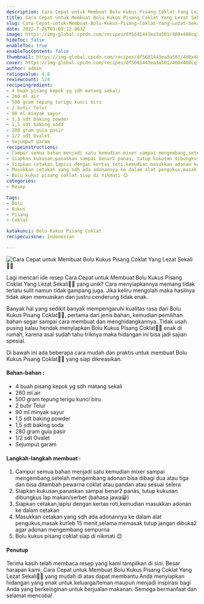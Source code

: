 ```yaml
---
description: Cara Cepat untuk Membuat Bolu Kukus Pisang Coklat Yang Lezat Sekali"
title: Cara Cepat untuk Membuat Bolu Kukus Pisang Coklat Yang Lezat Sekali
slug: Cara-Cepat-untuk-Membuat-Bolu-Kukus-Pisang-Coklat-Yang-Lezat-Sekali
date: 2022-7-26T03:09:12.063Z
image: https://img-global.cpcdn.com/recipes/df5681443ea3a501/400x400cq70/photo.jpg
hideToc: false
enableToc: true
enableTocContent: false
thumbnail: https://img-global.cpcdn.com/recipes/df5681443ea3a501/400x400cq70/photo.jpg
cover: https://img-global.cpcdn.com/recipes/df5681443ea3a501/400x400cq70/photo.jpg
author: admin
ratingvalue: 4.8
reviewcount: 124
recipeingredient:
- 4 buah pisang kepok yg sdh matang sekali
- 260 ml air
- 500 gram tepung terigu kunci biru
- 2 butir Telur
- 90 ml minyak sayur
- 1,5 sdt baking powder
- 1,5 sdt baking soda
- 280 gram gula pasir
- 1/2 sdt Ovalet
- Sejumput garam
recipeinstructions:
- Campur semua bahan menjadi satu kemudian mixer sampai mengembang,setelah mengembang adonan bisa dibagi dua atau tiga dan bisa ditambah pewarna coklat atau pandan atau sesuai selera
- Siapkan kukusan,panaskan sampai benar2 panas, tutup kukusan dibungkus lap makan/serbet (bahasa jawa😀)
- Siapkan cetakan,lapisi dengan kertas roti,kemudian masukkan adonan ke dalam cetakan
- Masukkan cetakan yang sdh ada adonannya ke dalam alat pengukus,masak kurleb 15 menit,selama memasak tutup jangan dibuka2 agar adonan mengembang sempurna
- Bolu kukus pisang coklat siap di nikmati 😊
categories:
- Resep

tags:
- Bolu
- Kukus
- Pisang
- Coklat

katakunci: Bolu Kukus Pisang Coklat
recipecuisine: Indonesian

---
```


![Cara Cepat untuk Membuat Bolu Kukus Pisang Coklat Yang Lezat Sekali👩‍🍳](https://img-global.cpcdn.com/recipes/df5681443ea3a501/400x400cq70/photo.jpg)

Lagi mencari ide resep Cara Cepat untuk Membuat Bolu Kukus Pisang Coklat Yang Lezat Sekali👩‍🍳 yang unik? Cara menyiapkannya memang tidak terlalu sulit namun tidak gampang juga. Jika keliru mengolah maka hasilnya tidak akan memuaskan dan justru cenderung tidak enak.

Banyak hal yang sedikit banyak mempengaruhi kualitas rasa dari Bolu Kukus Pisang Coklat👩‍🍳, pertama dari jenis bahan, kemudian pemilihan bahan segar sampai cara membuat dan menghidangkannya. Tidak usah pusing kalau hendak menyiapkan Bolu Kukus Pisang Coklat👩‍🍳 enak di rumah, karena asal sudah tahu triknya maka hidangan ini bisa jadi sajian spesial.

Di bawah ini ada beberapa cara mudah dan praktis untuk membuat Bolu Kukus Pisang Coklat👩‍🍳 yang siap dikreasikan.

<!--inarticleads1-->

#### Bahan-bahan :

- 4 buah pisang kepok yg sdh matang sekali
- 260 ml air
- 500 gram tepung terigu kunci biru
- 2 butir Telur
- 90 ml minyak sayur
- 1,5 sdt baking powder
- 1,5 sdt baking soda
- 280 gram gula pasir
- 1/2 sdt Ovalet
- Sejumput garam

<!--inarticleads2-->

#### Langkah-langkah membuat :

1. Campur semua bahan menjadi satu kemudian mixer sampai mengembang,setelah mengembang adonan bisa dibagi dua atau tiga dan bisa ditambah pewarna coklat atau pandan atau sesuai selera
1. Siapkan kukusan,panaskan sampai benar2 panas, tutup kukusan dibungkus lap makan/serbet (bahasa jawa😀)
1. Siapkan cetakan,lapisi dengan kertas roti,kemudian masukkan adonan ke dalam cetakan
1. Masukkan cetakan yang sdh ada adonannya ke dalam alat pengukus,masak kurleb 15 menit,selama memasak tutup jangan dibuka2 agar adonan mengembang sempurna
1. Bolu kukus pisang coklat siap di nikmati 😊

#### Penutup

Terima kasih telah membaca resep yang kami tampilkan di sini. Besar harapan kami, Cara Cepat untuk Membuat Bolu Kukus Pisang Coklat Yang Lezat Sekali👩‍🍳 yang mudah di atas dapat membantu Anda menyiapkan hidangan yang enak untuk keluarga/teman maupun menjadi inspirasi bagi Anda yang berkeinginan untuk berjualan makanan. Semoga bermanfaat dan selamat mencoba!